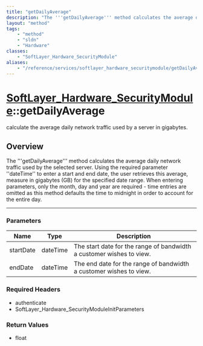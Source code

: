 ```yaml
---
title: "getDailyAverage"
description: "The '''getDailyAverage''' method calculates the average daily network traffic used by the selected server. Using the req... "
layout: "method"
tags:
    - "method"
    - "sldn"
    - "Hardware"
classes:
    - "SoftLayer_Hardware_SecurityModule"
aliases:
    - "/reference/services/softlayer_hardware_securitymodule/getDailyAverage"
---
```

# [SoftLayer_Hardware_SecurityModule](/reference/services/SoftLayer_Hardware_SecurityModule)::getDailyAverage


calculate the average daily network traffic used by a server in gigabytes.


## Overview 
The '''getDailyAverage''' method calculates the average daily network traffic used by the selected server. Using the required parameter ''dateTime'' to enter a start and end date, the user retrieves this average, measure in gigabytes (GB) for the specified date range. When entering parameters, only the month, day and year are required - time entries are omitted as this method defaults the time to midnight in order to account for the entire day. 

-----

### Parameters 
|Name | Type | Description |
| --- | --- | --- |
|startDate| dateTime| The start date for the range of bandwidth a customer wishes to view.|
|endDate| dateTime| The end date for the range of bandwidth a customer wishes to view.|


### Required Headers
* authenticate
* SoftLayer_Hardware_SecurityModuleInitParameters


### Return Values
* float




